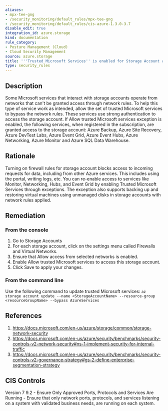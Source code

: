 ```yaml
---
aliases:
- mpx-tee-gng
- /security_monitoring/default_rules/mpx-tee-gng
- /security_monitoring/default_rules/cis-azure-1.3.0-3.7
disable_edit: true
integration_id: azure.storage
kind: documentation
rule_category:
- Posture Management (Cloud)
- Cloud Security Management
source: azure.storage
title: '''Trusted Microsoft Services'' is enabled for Storage Account access'
type: security_rules
---
```


## Description

Some Microsoft services that interact with storage accounts operate from networks that can't be granted access through network rules. To help this type of service work as intended, allow the set of trusted Microsoft services to bypass the network rules. These services use strong authentication to access the storage account. If Allow trusted Microsoft services exception is enabled, the following services, when registered in the subscription, are granted access to the storage account: Azure Backup, Azure Site Recovery, Azure DevTest Labs, Azure Event Grid, Azure Event Hubs, Azure Networking, Azure Monitor and Azure SQL Data Warehouse.

## Rationale

Turning on firewall rules for storage account blocks access to incoming requests for data, including from other Azure services. This includes using the portal, writing logs, etc. You can re-enable access to services like Monitor, Networking, Hubs, and Event Grid by enabling Trusted Microsoft Services through exceptions. The exception also supports backing up and restoring virtual machines using unmanaged disks in storage accounts with network rules applied.

## Remediation

### From the console

1. Go to Storage Accounts
2. For each storage account, click on the settings menu called Firewalls and Virtual Networks.
3. Ensure that Allow access from selected networks is enabled.
4. Enable Allow trusted Microsoft services to access this storage account.
5. Click Save to apply your changes.

### From the command line

Use the following command to update trusted Microsoft services: `az storage account update --name <StorageAccountName> --resource-group <resourceGroupName> --bypass AzureServices`

## References

1. https://docs.microsoft.com/en-us/azure/storage/common/storage-network-security
2. https://docs.microsoft.com/en-us/azure/security/benchmarks/security-controls-v2-network-security#ns-1-implement-security-for-internal-traffic
3. https://docs.microsoft.com/en-us/azure/security/benchmarks/security-controls-v2-governance-strategy#gs-2-define-enterprise-segmentation-strategy

## CIS Controls

Version 7 9.2 - Ensure Only Approved Ports, Protocols and Services Are Running - Ensure that only network ports, protocols, and services listening on a system with validated business needs, are running on each system.
